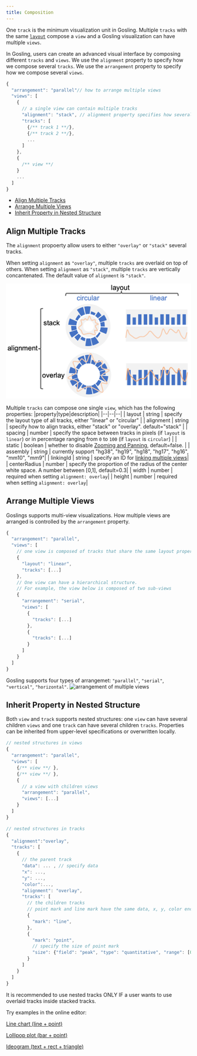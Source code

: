 ```yaml
---
title: Composition
---
```


One `track` is the minimum visualization unit in Gosling.
Multiple `tracks` with the same [`layout`](https://github.com/gosling-lang/gosling-docs/blob/master/docs/layout.md) compose a `view` and a Gosling visualization can have multiple `views`.

In Gosling, users can create an advanced visual interface by composing different `tracks` and `views`.
We use the `alignment` property to specify how we compose several `tracks`. 
We use the `arrangement` property to specify how we compose several `views`.

```javascript
{
  "arrangement": "parallel"// how to arrange multiple views 
  "views": [
    {
      // a single view can contain multiple tracks
      "alignment": "stack", // alignment property specifies how several tracks are aligned
      "tracks": [
        {/** track 1 **/},
        {/** track 2 **/},
        ...
      ]
    },
    {
      /** view **/
    }
    ...
  ]
}
```


- [Align Multiple Tracks](#align-multiple-tracks)
- [Arrange Multiple Views](#arrange-multiple-views)
- [Inherit Property in Nested Structure](#inherit-property-in-nested-structure)

## Align Multiple Tracks
<!-- [:link: source code](https://github.com/gosling-lang/gosling.js/blob/43626eaf21417bf36128a405dceeaa6ee00d0851/src/core/Gosling.schema.ts#L213) -->

The `alignment` propoerty allow users to either `"overlay"` or `"stack"` several tracks.


When setting `alignment` as `"overlay"`, multiple `tracks` are overlaid on top of others.
When setting `alignment` as `"stack"`, multiple `tracks` are vertically concantenated.
The default value of `alignment` is `"stack"`.

<img src="https://raw.githubusercontent.com/gosling-lang/gosling-docs/master/images/alignment.png" alt="alignment of multiple tracks" width="700"/> 

Multiple `tracks` can compose one single `view`, which has the following properties:
|property|type|description|
|--|--|--|
| layout | string | specify the layout type of all tracks, either "linear" or "circular" |
| alignment | string | specify how to align tracks, either "stack" or "overlay". default="stack" |
| spacing | number | specify the space between tracks in pixels (if `layout` is `linear`) or in percentage ranging from `0` to `100` (if `layout` is `circular`) |
| static | boolean | whether to disable [Zooming and Panning](https://github.com/gosling-lang/gosling-docs/blob/master/docs/user-interaction.md#zooming-and-panning), default=false. | 
| assembly | string | currently support "hg38", "hg19", "hg18", "hg17", "hg16", "mm10", "mm9"| 
| linkingId | string | specify an ID for [linking multiple views](https://github.com/gosling-lang/gosling-docs/blob/master/docs/user-interaction.md#linking-views)|
| centerRadius | number | specify the proportion of the radius of the center white space. A number between [0,1], default=0.3|
| width | number | required when setting `alignment: overlay`|
| height | number | required when setting `alignment: overlay`|

## Arrange Multiple Views
Goslings supports multi-view visualizations. How multiple views are arranged is controlled by the `arrangement` property.
```javascript
{
  "arrangement": "parallel",
  "views": [
    // one view is composed of tracks that share the same layout property (linear or circular)
    {
      "layout": "linear",
      "tracks": [...]
    },
    // One view can have a hierarchical structure. 
    // For example, the view below is composed of two sub-views
    {
      "arrangement": "serial",
      "views": [
        {
          "tracks": [...]
        },
        {
          "tracks": [...]
        }
      ]
    }
  ]
}
```

Gosling supports four types of arrangemet: `"parallel"`, `"serial"`, `"vertical"`, `"horizontal"`.
<img src="https://raw.githubusercontent.com/gosling-lang/gosling-docs/master/images/multi_views.png" alt="arrangement of multiple views" width="700"/> 


## Inherit Property in Nested Structure 

Both `view` and `track` supports nested structures: one `view` can have several children `views` and one `track` can have several children `tracks`. Properties can be inherited from upper-level specifications or overwritten locally.

```javascript
// nested structures in views
{
  "arrangement": "parallel",
  "views": [
    {/** view **/ }, 
    {/** view **/ }, 
    {
      // a view with children views
      "arrangement": "parallel",
      "views": [...]
    }
  ]
}
```

```javascript
// nested structures in tracks
{
  "alignment":"overlay",
  "tracks": [
    {
      // the parent track
      "data": ... , // specify data
      "x": ...,
      "y": ...,
      "color":...,
      "alignment": "overlay",
      "tracks": [
        // the children tracks
        // point mark and line mark have the same data, x, y, color encoding
        {
          "mark": "line", 
        },
        {
          "mark": "point", 
          // specify the size of point mark
          "size": {"field": "peak", "type": "quantitative", "range": [0, 6]} 
        }
      ]
    }
  ]
}
```
It is recommended to use nested tracks ONLY IF a user wants to use overlaid tracks inside stacked tracks.


Try examples in the online editor:

[Line chart (line + point)](<https://gosling-lang.github.io/gosling.js/?gist=wangqianwen0418/dd5bd5aa70f2eb68f92f42788f046188>)

[Lollipop plot (bar + point)](<https://gosling-lang.github.io/gosling.js/?gist=wangqianwen0418/d94c24b086bb4f6e5af48af6ebad1ca2>)

[Ideogram (text + rect + triangle)](<https://gosling-lang.github.io/gosling.js/?gist=wangqianwen0418/90cc96ca5f199c78d8985e4c162c6788>)
